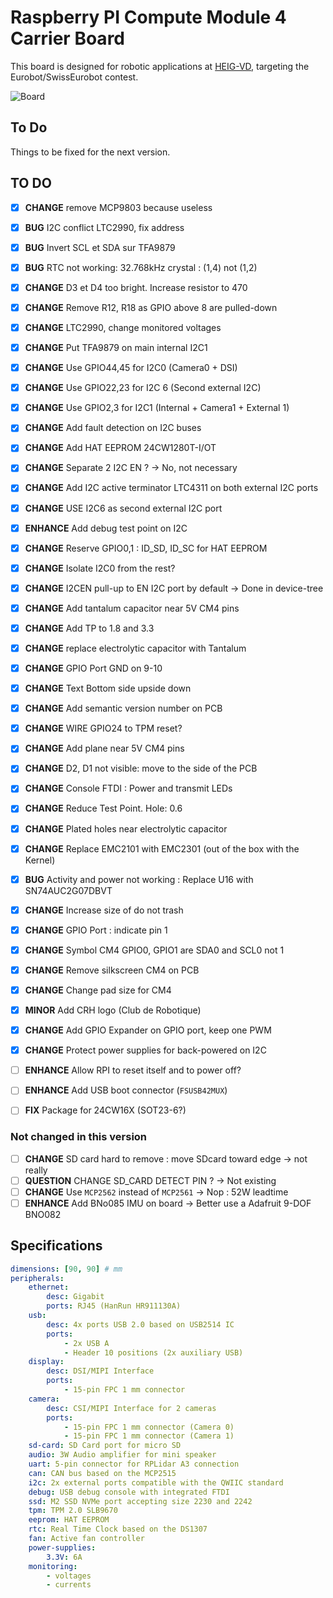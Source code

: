 # Raspberry PI Compute Module 4 Carrier Board

This board is designed for robotic applications at [HEIG-VD](http://heig-vd.ch), targeting the Eurobot/SwissEurobot contest.

![Board](assets/board.png)

## To Do

Things to be fixed for the next version.

## TO DO

- [x] **CHANGE** remove MCP9803 because useless
- [x] **BUG** I2C conflict LTC2990, fix address
- [x] **BUG** Invert SCL et SDA sur TFA9879
- [x] **BUG** RTC not working: 32.768kHz crystal : (1,4) not (1,2)
- [x] **CHANGE** D3 et D4 too bright. Increase resistor to 470
- [x] **CHANGE** Remove R12, R18 as GPIO above 8 are pulled-down
- [x] **CHANGE** LTC2990, change monitored voltages
- [x] **CHANGE** Put TFA9879 on main internal I2C1
- [x] **CHANGE** Use GPIO44,45 for I2C0 (Camera0 + DSI)
- [x] **CHANGE** Use GPIO22,23 for I2C 6 (Second external I2C)
- [x] **CHANGE** Use GPIO2,3 for I2C1 (Internal + Camera1 + External 1)
- [x] **CHANGE** Add fault detection on I2C buses
- [x] **CHANGE** Add HAT EEPROM 24CW1280T-I/OT
- [x] **CHANGE** Separate 2 I2C EN ? -> No, not necessary
- [x] **CHANGE** Add I2C active terminator LTC4311 on both external I2C ports
- [x] **CHANGE** USE I2C6 as second external I2C port
- [x] **ENHANCE** Add debug test point on I2C
- [x] **CHANGE** Reserve GPIO0,1 : ID_SD, ID_SC for HAT EEPROM
- [x] **CHANGE** Isolate I2C0 from the rest?
- [x] **CHANGE** I2CEN pull-up to EN I2C port by default -> Done in device-tree
- [x] **CHANGE** Add tantalum capacitor near 5V CM4 pins
- [x] **CHANGE** Add TP to 1.8 and 3.3
- [x] **CHANGE** replace electrolytic capacitor with Tantalum
- [x] **CHANGE** GPIO Port GND on 9-10
- [x] **CHANGE** Text Bottom side upside down
- [x] **CHANGE** Add semantic version number on PCB
- [x] **CHANGE** WIRE GPIO24 to TPM reset?
- [x] **CHANGE** Add plane near 5V CM4 pins
- [x] **CHANGE** D2, D1 not visible: move to the side of the PCB
- [x] **CHANGE** Console FTDI : Power and transmit LEDs
- [x] **CHANGE** Reduce Test Point. Hole: 0.6
- [x] **CHANGE** Plated holes near electrolytic capacitor
- [x] **CHANGE** Replace EMC2101 with EMC2301 (out of the box with the Kernel)
- [x] **BUG** Activity and power not working : Replace U16 with SN74AUC2G07DBVT
- [x] **CHANGE** Increase size of do not trash
- [x] **CHANGE** GPIO Port : indicate pin 1
- [x] **CHANGE** Symbol CM4 GPIO0, GPIO1 are SDA0 and SCL0 not 1
- [x] **CHANGE** Remove silkscreen CM4 on PCB
- [x] **CHANGE** Change pad size for CM4
- [x] **MINOR** Add CRH logo (Club de Robotique)
- [x] **CHANGE** Add GPIO Expander on GPIO port, keep one PWM
- [x] **CHANGE** Protect power supplies for back-powered on I2C

- [ ] **ENHANCE** Allow RPI to reset itself and to power off?
- [ ] **ENHANCE** Add USB boot connector (`FSUSB42MUX`)
- [ ] **FIX** Package for 24CW16X (SOT23-6?)

### Not changed in this version

- [ ] **CHANGE** SD card hard to remove : move SDcard toward edge -> not really
- [ ] **QUESTION** CHANGE SD_CARD DETECT PIN ? -> Not existing
- [ ] **CHANGE** Use `MCP2562` instead of `MCP2561` -> Nop : 52W leadtime
- [ ] **ENHANCE** Add BNo085 IMU on board -> Better use a Adafruit 9-DOF BNO082

## Specifications

```yaml
dimensions: [90, 90] # mm
peripherals:
    ethernet:
        desc: Gigabit
        ports: RJ45 (HanRun HR911130A)
    usb:
        desc: 4x ports USB 2.0 based on USB2514 IC
        ports:
            - 2x USB A
            - Header 10 positions (2x auxiliary USB)
    display:
        desc: DSI/MIPI Interface
        ports:
            - 15-pin FPC 1 mm connector
    camera:
        desc: CSI/MIPI Interface for 2 cameras
        ports:
            - 15-pin FPC 1 mm connector (Camera 0)
            - 15-pin FPC 1 mm connector (Camera 1)
    sd-card: SD Card port for micro SD
    audio: 3W Audio amplifier for mini speaker
    uart: 5-pin connector for RPLidar A3 connection
    can: CAN bus based on the MCP2515
    i2c: 2x external ports compatible with the QWIIC standard
    debug: USB debug console with integrated FTDI
    ssd: M2 SSD NVMe port accepting size 2230 and 2242
    tpm: TPM 2.0 SLB9670
    eeprom: HAT EEPROM
    rtc: Real Time Clock based on the DS1307
    fan: Active fan controller
    power-supplies:
        3.3V: 6A
    monitoring:
        - voltages
        - currents
```
